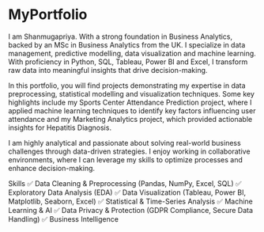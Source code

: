 # MyPortfolio
I am Shanmugapriya. With a strong foundation in Business Analytics, backed by an MSc in Business Analytics from the UK. I specialize in data management, predictive modelling, data visualization and machine learning. With proficiency in Python, SQL, Tableau, Power BI and Excel, I transform raw data into meaningful insights that drive decision-making.

In this portfolio, you will find projects demonstrating my expertise in data preprocessing, statistical modelling and visualization techniques. Some key highlights include my Sports Center Attendance Prediction project, where I applied machine learning techniques to identify key factors influencing user attendance and my Marketing Analytics project, which provided actionable insights for Hepatitis Diagnosis.

I am highly analytical and passionate about solving real-world business challenges through data-driven strategies. I enjoy working in collaborative environments, where I can leverage my skills to optimize processes and enhance decision-making.

Skills
✅ Data Cleaning & Preprocessing (Pandas, NumPy, Excel, SQL)
✅ Exploratory Data Analysis (EDA)
✅ Data Visualization (Tableau, Power BI, Matplotlib, Seaborn, Excel)
✅ Statistical & Time-Series Analysis
✅ Machine Learning & AI
✅ Data Privacy & Protection (GDPR Compliance, Secure Data Handling)
✅ Business Intelligence 
